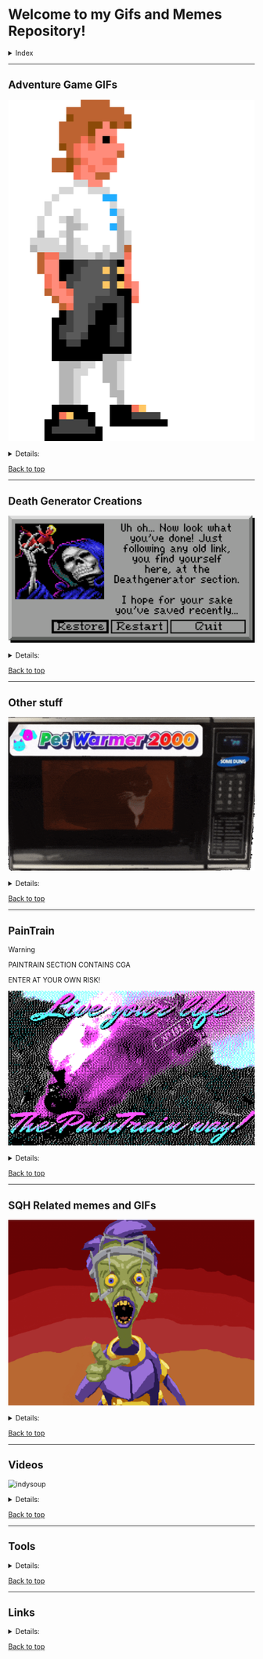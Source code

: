 # Welcome to my Gifs and Memes Repository!

<details><summary>Index</summary>

[Adventure Game GIFs](https://github.com/lunchpacked130/Gifs-and-Memes-Repository/wiki#adventure-game-gifs)

[Death Generator Creations](https://github.com/lunchpacked130/Gifs-and-Memes-Repository/wiki#death-generator-creations)

[Other Stuff](https://github.com/lunchpacked130/Gifs-and-Memes-Repository/wiki#other-stuff)

[PainTrain](https://github.com/lunchpacked130/Gifs-and-Memes-Repository/wiki#paintrain)

[SQH Related Memes and GIFs](https://github.com/lunchpacked130/Gifs-and-Memes-Repository/wiki#sqh-related-memes-and-gifs)

[Videos](https://github.com/lunchpacked130/Gifs-and-Memes-Repository/wiki#videos)

[Tools](https://github.com/lunchpacked130/Gifs-and-Memes-Repository/wiki#tools)

[Links](https://github.com/lunchpacked130/Gifs-and-Memes-Repository/wiki#links)
</details>


***

## Adventure Game GIFs

![MI1 - Guybrush spyglass](https://github.com/lunchpacked130/Gifs-and-Memes-Repository/blob/main/Adventure_Games/MI1%20-%20Guybrush%20spyglass.gif)

<Details><Summary>Details:</Summary>
A collection of landscape, scene and sprite GIFs, sourced from various adventure games.

[Go To Adventure Game GIFs](https://github.com/lunchpacked130/Gifs-and-Memes-Repository/wiki/Adventure-Games)
</details>

[Back to top](https://github.com/lunchpacked130/Gifs-and-Memes-Repository/wiki#welcome-to-my-gifs-and-memes-repository-wiki)
 

***

## Death Generator Creations
![Deathgenerator Intro](https://github.com/lunchpacked130/Gifs-and-Memes-Repository/blob/main/Deathgenerator_Creations/Deathgenerator_Intro.png)

<Details><Summary>Details:</Summary>
A collection of Death Messages and other creations made on [Deathgenerator.com](https://deathgenerator.com)

[Go To Death Generator creations](https://github.com/lunchpacked130/Gifs-and-Memes-Repository/wiki/Death-Generator-Creations)
</details>

[Back to top](https://github.com/lunchpacked130/Gifs-and-Memes-Repository/wiki#welcome-to-my-gifs-and-memes-repository-wiki)
 

***

## Other stuff
![Cat Warmer 2000](https://github.com/lunchpacked130/Gifs-and-Memes-Repository/blob/main/Other_Stuff/catwarmer.gif)

<Details><Summary>Details:</Summary>
Various GIFs and memes that doesn’t fit in the other categories
 
[Go To Other Stuff](https://github.com/lunchpacked130/Gifs-and-Memes-Repository/wiki/Other-stuff)
</details>

[Back to top](https://github.com/lunchpacked130/Gifs-and-Memes-Repository/wiki#welcome-to-my-gifs-and-memes-repository-wiki)
 

***
 
## PainTrain
>[!WARNING]
> PAINTRAIN SECTION CONTAINS CGA
>
> ENTER AT YOUR OWN RISK!

![Live Your Life the PainTrain Way](https://github.com/lunchpacked130/Gifs-and-Memes-Repository/blob/main/PAINTRAIN/Live%20Your%20Life%20the%20PainTrain%20Way.png)

<Details><Summary>Details:</Summary>
A collection of PainTrain GIFs and memes.

Fair warning given!

[Go To PainTrain GIFs and memes](https://github.com/lunchpacked130/Gifs-and-Memes-Repository/wiki/PainTrain)
</details>

[Back to top](https://github.com/lunchpacked130/Gifs-and-Memes-Repository/wiki#welcome-to-my-gifs-and-memes-repository-wiki)
 

***

## SQH Related memes and GIFs
![20241023_210129](https://github.com/lunchpacked130/Gifs-and-Memes-Repository/blob/main/SQH_Related/20241023_210129.gif) 

<Details><Summary>Details:</Summary>
A collection of GIFs and memes related to Space Quest Historian's (SQH) streams, videos and community
(These might not make sense if you are unfamiliar with SQH)


[Go To SQH Related memes](https://github.com/lunchpacked130/Gifs-and-Memes-Repository/wiki/SQH-Related)
</details>

[Back to top](https://github.com/lunchpacked130/Gifs-and-Memes-Repository/wiki#welcome-to-my-gifs-and-memes-repository-wiki)
 

***

## Videos
![indysoup](http://i.ytimg.com/vi/Nl_O2rdVRW8/hqdefault.jpg)

<Details><Summary>Details:</Summary>
A collection of video memes.
These typically include audio.

[Go To Videos](https://github.com/lunchpacked130/Gifs-and-Memes-Repository/wiki/Videos)
</details>

[Back to top](https://github.com/lunchpacked130/Gifs-and-Memes-Repository/wiki#welcome-to-my-gifs-and-memes-repository-wiki)


***

## Tools

<Details><Summary>Details:</Summary>
A collection of online web tools i often find useful.

[Go To Tools](https://github.com/lunchpacked130/Gifs-and-Memes-Repository/wiki/Tools)
</details>

[Back to top](https://github.com/lunchpacked130/Gifs-and-Memes-Repository/wiki#welcome-to-my-gifs-and-memes-repository-wiki)


***

## Links
<Details><Summary>Details:</Summary>
A collection of links.

[Go To Links](https://github.com/lunchpacked130/Gifs-and-Memes-Repository/wiki/Links)
</details>

[Back to top](https://github.com/lunchpacked130/Gifs-and-Memes-Repository/wiki#welcome-to-my-gifs-and-memes-repository-wiki)
